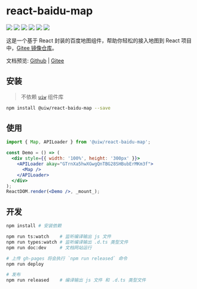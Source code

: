 react-baidu-map
===

[![](https://img.shields.io/github/issues/uiwjs/react-baidu-map.svg)](https://github.com/uiwjs/react-baidu-map/issues)
[![](https://img.shields.io/github/forks/uiwjs/react-baidu-map.svg)](https://github.com/uiwjs/react-baidu-map/network)
[![](https://img.shields.io/github/stars/uiwjs/react-baidu-map.svg)](https://github.com/uiwjs/react-baidu-map/stargazers)
[![](https://img.shields.io/github/release/uiwjs/react-baidu-map)](https://github.com/uiwjs/react-baidu-map/releases)
[![](https://img.shields.io/npm/v/@uiw/react-baidu-map.svg)](https://www.npmjs.com/package/@uiw/react-baidu-map)
[![](https://jaywcjlove.github.io/sb/ico/gitee.svg)](https://gitee.com/uiw/react-baidu-map)

这是一个基于 React 封装的百度地图组件，帮助你轻松的接入地图到 React 项目中，[Gitee 镜像仓库](https://gitee.com/uiw/react-baidu-map)。

文档预览: [Github](https://uiwjs.github.io/react-baidu-map/) | [Gitee](https://uiw.gitee.io/react-baidu-map/)

## 安装

> 不依赖 [`uiw`](https://github.com/uiwjs/uiw) 组件库

```bash
npm install @uiw/react-baidu-map --save
```

## 使用

<!--DemoStart,bgWhite,codePen--> 
```jsx
import { Map, APILoader } from '@uiw/react-baidu-map';

const Demo = () => (
  <div style={{ width: '100%', height: '300px' }}>
    <APILoader akay="GTrnXa5hwXGwgQnTBG28SHBubErMKm3f">
      <Map />
    </APILoader>
  </div>
);
ReactDOM.render(<Demo />, _mount_);
```
<!--End-->

## 开发

```bash
npm install # 安装依赖

npm run ts:watch    # 监听编译输出 js 文件
npm run types:watch # 监听编译输出 .d.ts 类型文件
npm run doc:dev     # 文档网站运行

# 上传 gh-pages 将会执行 `npm run released` 命令
npm run deploy

# 发布
npm run released    # 编译输出 js 文件 和 .d.ts 类型文件
```
